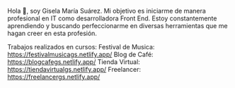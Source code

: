 Hola 👋, soy Gisela María Suárez.
Mi objetivo es iniciarme de manera profesional en IT como desarrolladora Front End.
Estoy constantemente aprendiendo y buscando perfeccionarme en diversas herramientas que me hagan creer en esta profesión.

Trabajos realizados en cursos:
Festival de Musica: https://festivalmusicags.netlify.app/
Blog de Café: https://blogcafegs.netlify.app/
Tienda Virtual: https://tiendavirtualgs.netlify.app/
Freelancer: https://freelancergs.netlify.app/
